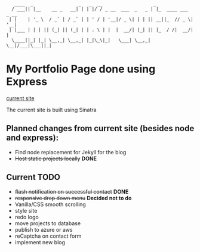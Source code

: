       ____  _                 _   _  __                   _                    
      / ___|| |__    __ _   __| | | |/ / _ __  ___  _   _ | |_  ____ ___  _ __  
     | |    | '_ \  / _` | / _` | | ' / | '__|/ _ \| | | || __||_  // _ \| '__| 
     | |___ | | | || (_| || (_| | | . \ | |  |  __/| |_| || |_  / /|  __/| |    
      \____||_| |_| \__,_| \__,_| |_|\_\|_|   \___| \__,_| \__|/___|\___||_|
      
# My Portfolio Page done using Express

[current site](http://www.chadkreutzer.com)

The current site is built using Sinatra

## Planned changes from current site (besides node and express):

* Find node replacement for Jekyll for the blog
* ~~Host static projects locally~~ **DONE**

## Current TODO

* ~~flash notification on successful contact~~ **DONE**
* ~~responsive drop down menu~~ **Decided not to do**
* Vanilla/CSS smooth scrolling
* style site
* redo logo
* move projects to database
* publish to azure or aws
* reCaptcha on contact form
* implement new blog